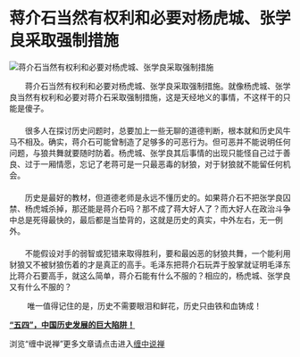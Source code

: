 蒋介石当然有权利和必要对杨虎城、张学良采取强制措施
====

			

                                                                    

![蒋介石当然有权利和必要对杨虎城、张学良采取强制措施](http://simg.sinajs.cn/blog7style/images/common/sg_trans.gif)

                                                                    

                                                                    

　　蒋介石当然有权利和必要对杨虎城、张学良采取强制措施。就像杨虎城、张学良当然有权利和必要对蒋介石采取强制措施，这是天经地义的事情，不这样干的只能是傻子。  
　　  
　　很多人在探讨历史问题时，总要加上一些无聊的道德判断，根本就和历史风牛马不相及。确实，蒋介石可能曾制造了足够多的可恶行为。但可恶并不能说明任何问题，与狼共舞就要随时防着。杨虎城、张学良其后事情的出现只能怪自己过于善良、过于一厢情愿，忘记了老蒋可是一只最恶毒的豺狼，对于豺狼就不能留任何机会。  
　　  
　　历史是最好的教材，但道德老师是永远不懂历史的。如果蒋介石不把张学良囚禁、杨虎城杀掉，那还能是蒋介石吗？那不成了蒋大好人了？而大好人在政治斗争中总是死得最快的，最后都是当垫背的，这就是历史的真实，中外左右，无一例外。  
　　  
　　不能假设对手的弱智或犯错来取得胜利，要和最凶恶的豺狼共舞，一个能利用豺狼又不被豺狼伤着的才是真正的高手。毛泽东把蒋介石玩弄于股掌就证明毛泽东比蒋介石要高手，就这么简单，蒋介石能有什么不服的？相应的，杨虎城、张学良又有什么不服的？

  
　　 唯一值得记住的是，历史不需要眼泪和鲜花，历史只由铁和血铸成！  


[**“五四”，中国历史发展的巨大陷阱！**](http://blog.sina.com.cn/u/486e105c010003km)

浏览“缠中说禅”更多文章请点击进入[缠中说禅](http://blog.sina.com.cn/m/chzhshch)
